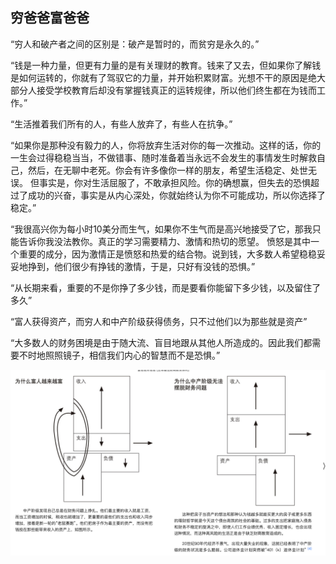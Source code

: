## 穷爸爸富爸爸



“穷人和破产者之间的区别是：破产是暂时的，而贫穷是永久的。”





“钱是一种力量，但更有力量的是有关理财的教育。钱来了又去，但如果你了解钱是如何运转的，你就有了驾驭它的力量，并开始积累财富。光想不干的原因是绝大部分人接受学校教育后却没有掌握钱真正的运转规律，所以他们终生都在为钱而工作。”





“生活推着我们所有的人，有些人放弃了，有些人在抗争。”





“如果你是那种没有毅力的人，你将放弃生活对你的每一次推动。这样的话，你的一生会过得稳稳当当，不做错事、随时准备着当永远不会发生的事情发生时解救自己，然后，在无聊中老死。你会有许多像你一样的朋友，希望生活稳定、处世无误。
但事实是，你对生活屈服了，不敢承担风险。你的确想赢，但失去的恐惧超过了成功的兴奋，事实是从内心深处，你就始终认为你不可能成功，所以你选择了稳定。”





“我很高兴你为每小时10美分而生气，如果你不生气而是高兴地接受了它，那我只能告诉你我没法教你。真正的学习需要精力、激情和热切的愿望。
愤怒是其中一个重要的成分，因为激情正是愤怒和热爱的结合物。说到钱，大多数人希望稳稳妥妥地挣到，他们很少有挣钱的激情，于是，只好有没钱的恐惧。”



“从长期来看，重要的不是你挣了多少钱，而是要看你能留下多少钱，以及留住了多久”



“富人获得资产，而穷人和中产阶级获得债务，只不过他们以为那些就是资产”





“大多数人的财务困境是由于随大流、盲目地跟从其他人所造成的。因此我们都需要不时地照照镜子，相信我们内心的智慧而不是恐惧。”



![image-20241226183211129](https://raw.githubusercontent.com/zpfate/ImageService/master/uPic/1735209134254)